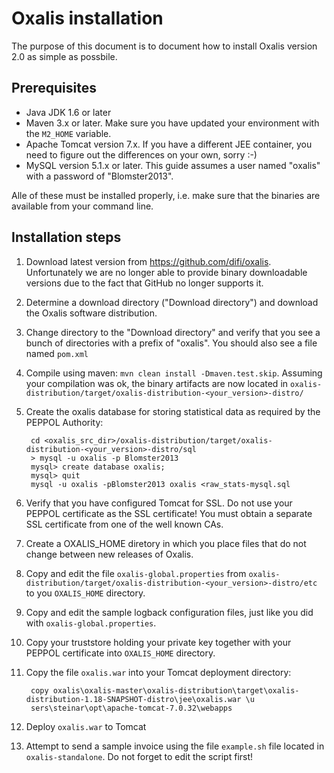 # Oxalis installation

The purpose of this document is to document how to install Oxalis version 2.0 as simple as possbile.

## Prerequisites

* Java JDK 1.6 or later
* Maven 3.x or later. Make sure you have updated your environment with the `M2_HOME` variable.
* Apache Tomcat version 7.x. If you have a different JEE container, you need to figure out the differences on your own, sorry :-)
* MySQL version 5.1.x or later. This guide assumes a user named "oxalis" with a password of "Blomster2013".

Alle of these must be installed properly, i.e. make sure that the binaries are available from your command line.

## Installation steps


1. Download latest version from https://github.com/difi/oxalis. Unfortunately we are no longer able to provide binary downloadable versions due
to the fact that GitHub no longer supports it.

1. Determine a download directory ("Download directory") and download the Oxalis software distribution.

1. Change directory to the "Download directory" and verify that you see a bunch of directories with a prefix of "oxalis".
You should also see a file named `pom.xml`

1. Compile using maven: `mvn clean install -Dmaven.test.skip`. Assuming your compilation was ok,
    the binary artifacts are now located in
    `oxalis-distribution/target/oxalis-distribution-<your_version>-distro/`

1. Create the oxalis database for storing statistical data as required by the PEPPOL Authority:

        cd <oxalis_src_dir>/oxalis-distribution/target/oxalis-distribution-<your_version>-distro/sql
        > mysql -u oxalis -p Blomster2013
        mysql> create database oxalis;
        mysql> quit
        mysql -u oxalis -pBlomster2013 oxalis <raw_stats-mysql.sql

1. Verify that you have configured Tomcat for SSL. Do not use your PEPPOL certificate as the SSL certificate! You must obtain
a separate SSL certificate from one of the well known CAs.

1. Create a OXALIS_HOME diretory in which you place files that do not change between new releases of Oxalis.

1. Copy and edit the file `oxalis-global.properties` from `oxalis-distribution/target/oxalis-distribution-<your_version>-distro/etc` to
 you `OXALIS_HOME` directory.

1. Copy and edit the sample logback configuration files, just like you did with `oxalis-global.properties`.

1. Copy your truststore holding your private key together with your PEPPOL certificate into `OXALIS_HOME` directory.

1. Copy the file `oxalis.war` into your Tomcat deployment directory:

        copy oxalis\oxalis-master\oxalis-distribution\target\oxalis-distribution-1.18-SNAPSHOT-distro\jee\oxalis.war \u
        sers\steinar\opt\apache-tomcat-7.0.32\webapps

1. Deploy `oxalis.war` to Tomcat

1. Attempt to send a sample invoice using the file `example.sh` file located in `oxalis-standalone`.
 Do not forget to edit the script first!
